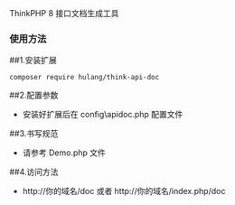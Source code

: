 ThinkPHP 8 接口文档生成工具

### 使用方法

##1.安装扩展

```
composer require hulang/think-api-doc
```

##2.配置参数

- 安装好扩展后在 config\apidoc.php 配置文件

##3.书写规范

- 请参考 Demo.php 文件

##4.访问方法

- http://你的域名/doc 或者 http://你的域名/index.php/doc
